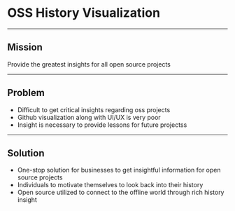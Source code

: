 # OSS History Visualization

---

## Mission

Provide the greatest insights for all open source projects

---

## Problem

- Difficult to get critical insights regarding oss projects
- Github visualization along with UI/UX is very poor
- Insight is necessary to provide lessons for future projectss

---

## Solution

- One-stop solution for businesses to get insightful information for open source projects
- Individuals to motivate themselves to look back into their history
- Open source utilized to connect to the offline world through rich history insight
